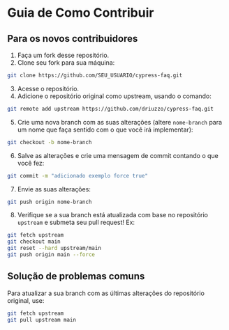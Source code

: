 # Guia de Como Contribuir

## Para os novos contribuidores

1. Faça um fork desse repositório.
2. Clone seu fork para sua máquina:
```bash
git clone https://github.com/SEU_USUARIO/cypress-faq.git
```
3. Acesse o repositório.
4. Adicione o repositório original como upstream, usando o comando:
```bash
git remote add upstream https://github.com/driuzzo/cypress-faq.git
```
5. Crie uma nova branch com as suas alterações (altere `nome-branch` para um nome que faça sentido com o que você irá implementar):
```bash
git checkout -b nome-branch
```
6. Salve as alterações e crie uma mensagem de commit contando o que você fez:
```bash
git commit -m "adicionado exemplo force true"
```
7. Envie as suas alterações: 
```bash
git push origin nome-branch
```
8. Verifique se a sua branch está atualizada com base no repositório `upstream` e submeta seu pull request!
Ex:

```bash
git fetch upstream
git checkout main
git reset --hard upstream/main  
git push origin main --force
```

## Solução de problemas comuns

Para atualizar a sua branch com as últimas alterações do repositório original, use:

```bash
git fetch upstream
git pull upstream main
```
